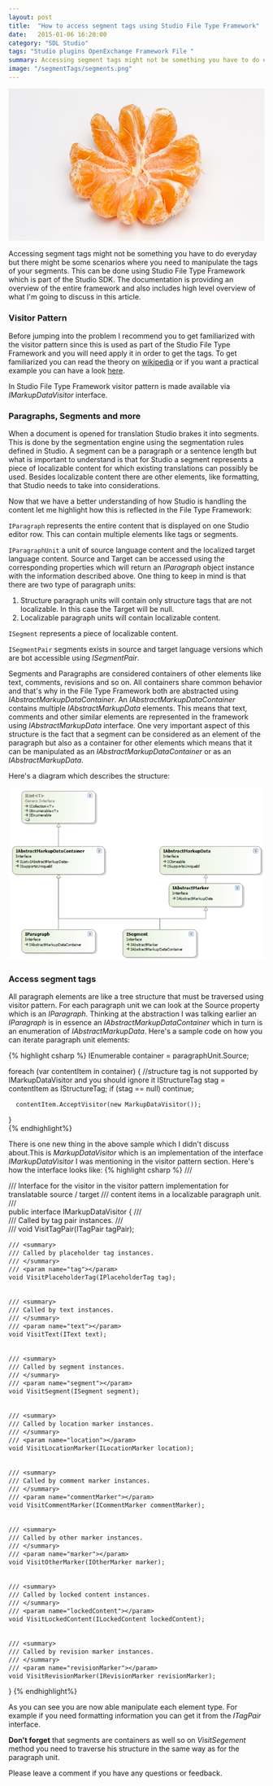 ```yaml
---
layout: post
title:  "How to access segment tags using Studio File Type Framework"
date:   2015-01-06 16:20:00
category: "SDL Studio"
tags: "Studio plugins OpenExchange Framework File "
summary: Accessing segment tags might not be something you have to do everyday but there might be some scenarios where you need to manipulate the tags of your segments. This can be done using Studio File Type Framework which is part of the Studio SDK. The documentation is providing an overview of the entire framework and also includes high level overview of what I'm going to discuss in this article."
image: "/segmentTags/segments.png"
---
```


<img src="/assets/images/posts/segmentTags/segments.png" alt="Assembly Resolver" title="Assembly Resolver" class="img-responsive">

<p class="dropcap">Accessing segment tags might not be something you have to do everyday but there might be some scenarios where you need to manipulate the tags of your segments. This can be done using Studio File Type Framework which is part of the Studio SDK. The documentation is providing an overview of the entire framework and also includes high level overview of what I'm going to discuss in this article. </p>

### Visitor Pattern ###

Before jumping into the problem I recommend you to get familiarized with the visitor pattern since this is used as part of the Studio File Type Framework and you will need apply it in order to get the tags. To get familiarized you can read the theory on [wikipedia](http://en.wikipedia.org/wiki/Visitor_pattern) or if you want a practical example you can have a look [here](http://www.codeproject.com/Articles/588882/TheplusVisitorplusPatternplusExplained).

In Studio File Type Framework visitor pattern is made available via *IMarkupDataVisitor* interface. 
  
### Paragraphs, Segments and more ###

When a document is opened for translation Studio brakes it into segments. This is done by the segmentation engine using the segmentation rules defined in Studio. A segment can be a paragraph or a sentence length but what is important to understand is that for Studio a segment represents a piece of localizable content for which existing translations can possibly be used. Besides localizable content there are other elements, like formatting, that Studio needs to take into considerations.

Now that we have a better understanding of how Studio is handling the content let me highlight how this is reflected in the File Type Framework:

``IParagraph`` represents the entire content that is displayed on one Studio editor row. This can contain multiple elements like tags or segments.

``IParagraphUnit`` a unit of source language content and the localized target language content. Source and Target can be accessed using the corresponding properties which will return an *IParagraph* object instance with the information described above. One thing to keep in mind is that there are two type of paragraph units:

1. Structure paragraph units will contain only structure tags that are not localizable. In this case the Target will be null.
2. Localizable paragraph units will contain localizable content.


``ISegment`` represents a piece of localizable content.

``ISegmentPair`` segments exists in source and target language versions which are bot accessible using *ISegmentPair*. 

Segments and Paragraphs are considered containers of other elements like text, comments, revisions and so on. All containers share common behavior and that's why in the File Type Framework both are abstracted using *IAbstractMarkupDataContainer*. An *IAbstractMarkupDataContainer* contains multiple *IAbstractMarkupData* elements. This means that text, comments and other similar elements are represented in the framework using *IAbstractMarkupData* interface. One very important aspect of this structure is the fact that a segment can be considered as an element of the paragraph but also as a container for other elements which means that it can be manipulated as an *IAbstractMarkupDataContainer* or as an *IAbstractMarkupData*.

Here's a diagram which describes the structure:

<img src="/assets/images/posts/segmentTags/abstractmarkupdatacontainer.png" alt="Abstract Markup Data Container" title="Abstract Markup Data Container" class="img-responsive">

### Access segment tags ###

All paragraph elements are like a tree structure that must be traversed using visitor pattern. For each paragraph unit we can look at the Source property which is an *IParagraph*. Thinking at the abstraction I was talking earlier an *IParagraph* is in essence an *IAbstractMarkupDataContainer* which in turn is an enumeration of *IAbstractMarkupData*. Here's a sample code on how you can iterate paragraph unit elements:

{% highlight csharp %}
IEnumerable<IAbstractMarkupData> container = paragraphUnit.Source;
 
foreach (var contentItem in container)
{
    //structure tag is not supported by IMarkupDataVisitor and you should ignore it
    IStructureTag stag = contentItem as IStructureTag;
       if (stag == null) continue;
                       
      contentItem.AcceptVisitor(new MarkupDataVisitor());
}	
{% endhighlight%}

There is one new thing in the above sample which I didn't discuss about.This is *MarkupDataVisitor* which is an implementation of the interface *IMarkupDataVisitor* I was mentioning in the visitor pattern section. Here's how the interface looks like:
{% highlight csharp %}
/// <summary>
/// Interface for the visitor in the visitor pattern implementation for translatable source / target 
/// content items in a localizable paragraph unit.
/// </summary>
public interface IMarkupDataVisitor
{
	/// <summary>
	/// Called by tag pair instances.
	/// </summary>
	/// <param name="tagPair"></param>
    void VisitTagPair(ITagPair tagPair);


	/// <summary>
	/// Called by placeholder tag instances.
	/// </summary>
	/// <param name="tag"></param>
    void VisitPlaceholderTag(IPlaceholderTag tag);


	/// <summary>
	/// Called by text instances.
	/// </summary>
	/// <param name="text"></param>
    void VisitText(IText text);


	/// <summary>
	/// Called by segment instances.
	/// </summary>
	/// <param name="segment"></param>
    void VisitSegment(ISegment segment);


	/// <summary>
	/// Called by location marker instances.
	/// </summary>
	/// <param name="location"></param>
	void VisitLocationMarker(ILocationMarker location);


	/// <summary>
	/// Called by comment marker instances.
	/// </summary>
	/// <param name="commentMarker"></param>
    void VisitCommentMarker(ICommentMarker commentMarker);


	/// <summary>
	/// Called by other marker instances.
	/// </summary>
	/// <param name="marker"></param>
    void VisitOtherMarker(IOtherMarker marker);


	/// <summary>
	/// Called by locked content instances.
	/// </summary>
	/// <param name="lockedContent"></param>
    void VisitLockedContent(ILockedContent lockedContent);


	/// <summary>
	/// Called by revision marker instances.
	/// </summary>
	/// <param name="revisionMarker"></param>
	void VisitRevisionMarker(IRevisionMarker revisionMarker);
}
{% endhighlight%}

As you can see you are now able manipulate each element type. For example if you need formatting information you can get it from the *ITagPair* interface. 

**Don't forget** that segments are containers as well so on *VisitSegement* method you need to traverse his structure in the same way as for the paragraph unit.

Please leave a comment if you have any questions or feedback.